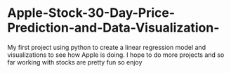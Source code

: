 # Apple-Stock-30-Day-Price-Prediction-and-Data-Visualization-
My first project using python to create a linear regression model and visualizations to see how Apple is doing. I hope to do more projects and so far working with stocks are pretty fun so enjoy
